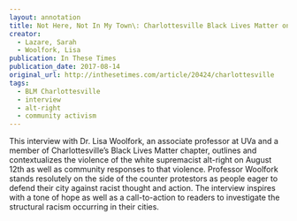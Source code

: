 ```yaml
---
layout: annotation
title: Not Here, Not In My Town\: Charlottesville Black Lives Matter on the Meaning of Community Defense
creator:
  - Lazare, Sarah
  - Woolfork, Lisa
publication: In These Times
publication_date: 2017-08-14
original_url: http://inthesetimes.com/article/20424/charlottesville
tags:
  - BLM Charlottesville
  - interview
  - alt-right
  - community activism
---
```

This interview with Dr. Lisa Woolfork, an associate professor at UVa and a member of Charlottesville’s Black Lives Matter chapter, outlines and contextualizes the violence of the white supremacist alt-right on August 12th as well as community responses to that violence. Professor Woolfork stands resolutely on the side of the counter protestors as people eager to defend their city against racist thought and action. The interview inspires with a tone of hope as well as a call-to-action to readers to investigate the structural racism occurring in their cities.
